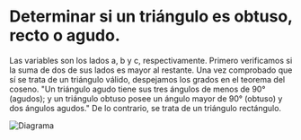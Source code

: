 # Determinar si un triángulo es obtuso, recto o agudo.

Las variables son los lados a, b y c, respectivamente.
Primero verificamos si la suma de dos de sus lados es mayor al restante.
Una vez comprobado que sí se trata de un triángulo válido, despejamos los grados en el teorema del coseno.
"Un triángulo agudo tiene sus tres ángulos de menos de 90° (agudos); y un triángulo obtuso posee un ángulo mayor de 90° (obtuso) y dos ángulos agudos."
De lo contrario, se trata de un triángulo rectángulo.

![Diagrama](ejercicio.png "diagrama de flujo")